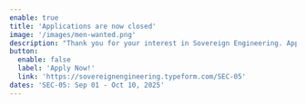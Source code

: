 ```yaml
---
enable: true
title: 'Applications are now closed'
image: '/images/men-wanted.png'
description: "Thank you for your interest in Sovereign Engineering. Applications for SEC-05 are now closed. SEC-05 is starting September 1st. SEC-06 will commence in spring 2026."
button:
  enable: false
  label: 'Apply Now!'
  link: 'https://sovereignengineering.typeform.com/SEC-05'
dates: 'SEC-05: Sep 01 - Oct 10, 2025'
---
```

